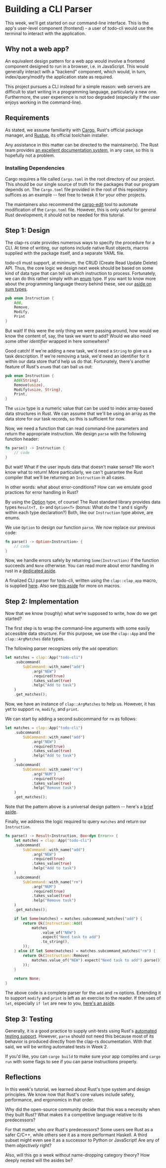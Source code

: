 # Building a CLI Parser

This week, we'll get started on our command-line interface. This is the app's user-level component (frontend) - a user of todo-cli would use the terminal to interact with the application.

## Why not a web app?

An equivalent design pattern for a web app would involve a frontend component designed to run in a browser, i.e. in JavaScript. This would generally interact with a "backend" component, which would, in turn, index/query/modify the application state as required.

This project pursues a CLI instead for a simple reason: web servers are difficult to start writing in a programming language, particularly a new one. Furthermore, the user experience is not too degraded (especially if the user enjoys working in the command-line).

## Requirements

As stated, we assume familiarity with [Cargo](https://doc.rust-lang.org/cargo/), Rust's official package manager, and [Rustup](https://rustup.rs/), its official toolchain installer.

Any assistance in this matter can be directed to the maintainer(s). The Rust team provides [an excellent documentation system](https://doc.rust-lang.org/beta/), in any case, so this is hopefully not a problem.

### Installing Dependencies

Cargo requires a file called `Cargo.toml` in the root directory of our project. This should be our single source of truth for the packages that our program depends on. The `Cargo.toml` file provided in the root of this repository suffices as an example -- feel free to tweak it for your other projects.

The maintainers also recommend the [cargo-edit](https://docs.rs/cargo-edit/0.6.0/cargo_edit/) tool to automate modification of the `Cargo.toml` file. However, this is only useful for general Rust development; it should not be needed for this tutorial.

## Step 1: Design

The clap-rs crate provides numerous ways to specify the procedure for a CLI. At time of writing, our options include native Rust objects, macros supplied with the package itself, and a separate YAML file.

todo-cli must support, at minimum, the CRUD (Create Read Update Delete) API. Thus, the core logic we design next week should be based on some kind of data type that can tell us which instruction to process. Fortunately, we can do this rather simply with an [enum](https://doc.rust-lang.org/stable/rust-by-example/custom_types/enum.html) type. If you want to know more about the programming language theory behind these, see our [aside on sum types](General-Asides.md).

```rust
pub enum Instruction {
    Add,
    Remove,
    Modify,
    Print
}
```

But wait! If this were the only thing we were passing around, how would we know the content of, say, the task we want to add? Would we also need some other _identifier_ wrapped in here somewhere?

Good catch! If we're adding a new task, we'd need a `String` to give us a task description. If we're removing a task, we'd need an identifier for it within our data store that'd help us do that. Fortunately, there's another feature of Rust's `enum`s that can bail us out:

```rust
pub enum Instruction {
    Add(String),
    Remove(usize),
    Modify(usize, String),
    Print,
}
```

The `usize` type is a numeric value that can be used to index array-based data structures in Rust. We can assume that we'll be using an array as the data store for our task records, so this is sufficient for now.

Now, we need a function that can read command-line parameters and return the appropriate instruction. We design `parse` with the following function header:

```rust
fn parse() -> Instruction {
    // code
}
```

But wait! What if the user inputs data that doesn't make sense? We won't know what to return! More particularly, we can't guarantee the Rust compiler that we'll be returning an `Instruction` in all cases.

In other words: what about error-conditions? How can we emulate good practices for error handling in Rust?

By using the [Option](https://doc.rust-lang.org/beta/std/option/enum.Option.html) type, of course! The Rust standard library provides data types `Result<T, E>` and `Option<T>` (bonus: What do the `T` and `E` signify within each type declaration?) Both, like our `Instruction` type above, are enums.

We use `Option` to design our function `parse`. We now replace our previous code:

```rust
fn parse() -> Option<Instruction> {
    // code
}
```

Now, we handle errors safely by returning `Some(Instruction)` if the function succeeds and `None` otherwise. You can read more about error handling in rust in a [dedicated aside](Rust-Asides.md).

A finalized CLI parser for todo-cli, written using the `clap::clap_app` macro, is supplied [here](https://github.com/hariamoor/todo-cli/blob/b574ad84b5bae1a4c9ebce3780972884339e7cb0/src/main.rs#L27-L46). Also see [this aside](Rust-Asides) for more on macros.

## Step 2: Implementation

Now that we know (roughly) what we're supposed to write, how do we get started?

The first step is to wrap the command-line arguments with some easily accessible data structure. For this purpose, we use the `clap::App` and the `clap::ArgMatches` data types.

The following parser recognizes only the `add` operation:

```rust
let matches = clap::App("todo-cli")
    .subcommand(
        SubCommand::with_name("add")
            .arg("NEW")
            .required(true)
            .takes_value(true)
            .help("Add to task")
    )
    .get_matches();
```

Now, we have an instance of `clap::ArgMatches` to help us. However, it has yet to support `rm`, `modify`, and `print`.

We can start by adding a second subcommand for `rm` as follows:

```rust
let matches = clap::App("todo-cli")
    .subcommand(
        SubCommand::with_name("add")
            .arg("NEW")
            .required(true)
            .takes_value(true)
            .help("Add to task")
    )
    .subcommand(
        SubCommand::with_name("rm")
            .arg("NUM")
            .required(true)
            .takes_value(true)
            .help("Remove task")
    )
    .get_matches();
```

Note that the pattern above is a universal design pattern -- here's a [brief aside](General-Asides.md).

Finally, we address the logic required to query `matches` and return our `Instruction`.

```rust
fn parse() -> Result<Instruction, Box<dyn Error>> {
    let matches = clap::App("todo-cli")
    .subcommand(
        SubCommand::with_name("add")
            .arg("NEW")
            .required(true)
            .takes_value(true)
            .help("Add to task")
    )
    .subcommand(
        SubCommand::with_name("rm")
            .arg("NUM")
            .required(true)
            .takes_value(true)
            .help("Remove task")
    )
    .get_matches();

    if let Some(matches) = matches.subcommand_matches("add") {
		return Ok(Instruction::Add(
            matches
                .value_of("NEW")
                .expect("Need task to add")
                .to_string(),
        ));
    } else if let Some(matches) = matches.subcommand_matches("rm") {
		return Ok(Instruction::Remove(
            matches.value_of("NEW").expect("Need task to add").parse()?,
        ));
    }
    
    return None;
}
```

The above code is a complete parser for the `add` and `rm` options. Extending it to support `modify` and `print` is left as an exercise to the reader. If the uses of `let`, especially `if let` are new to you, [here's an aside](Rust-Asides.md).

## Step 3: Testing

Generally, it is a good practice to supply unit-tests using Rust's [automated testing support](https://doc.rust-lang.org/book/ch11-00-testing.html). However, `parse` should not need this because most of its behavior is produced directly from the clap-rs documentation. With that said, we will be writing automated tests in Week 2.

If you'd like, you can `cargo build` to make sure your app compiles and `cargo run` with some flags to see if you can parse instructions properly.

## Reflections

In this week's tutorial, we learned about Rust's type system and design principles. We know now that Rust's core values include safety, performance, and ergonomics in that order.

Why did the open-source community decide that this was a necessity when they built Rust? What makes it a competitive language relative to its predecessors?

For that matter, who _are_ Rust's predecessors? Some users see Rust as a safer C/C++, while others see it as a more performant Haskell. A third subset might even see it as a successor to Python or JavaScript! Are any of them _objectively_ right?

Also, will this go a week without name-dropping category theory? How deeply nested will the asides be?
